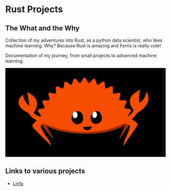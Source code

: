# Rust Projects

## The What and the Why

Collection of my adventures into Rust, as a python data scientist, who likes machine learning. Why? Because Rust is amazing and Ferris is really cute!

Documentation of my journey, from small projects to advanced machine learning.

<img src="ferris.png" alt="Alt text" title="Optional title">

## Links to various projects

* [Linfa](https://github.com/UlrikThygePedersen/rust_projects/tree/main/data_science/linfa_decision_tree)